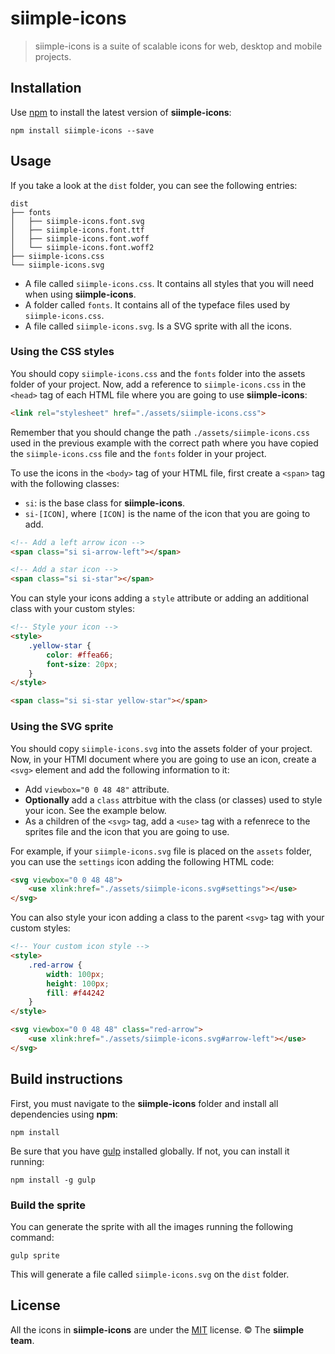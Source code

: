 # siimple-icons

> siimple-icons is a suite of scalable icons for web, desktop and mobile projects.


## Installation 

Use [npm](https://npmjs.com) to install the latest version of **siimple-icons**:

```
npm install siimple-icons --save
```


## Usage

If you take a look at the `dist` folder, you can see the following entries: 

```
dist
├── fonts
│   ├── siimple-icons.font.svg
│   ├── siimple-icons.font.ttf
│   ├── siimple-icons.font.woff
│   └── siimple-icons.font.woff2
├── siimple-icons.css
└── siimple-icons.svg
```

- A file called `siimple-icons.css`. It contains all styles that you will need when using **siimple-icons**.
- A folder called `fonts`. It contains all of the typeface files used by `siimple-icons.css`.
- A file called `siimple-icons.svg`. Is a SVG sprite with all the icons.


### Using the CSS styles

You should copy `siimple-icons.css` and the `fonts` folder into the assets folder of your project. Now, add a reference to `siimple-icons.css` in the `<head>` tag of each HTML file where you are going to use **siimple-icons**: 

```html
<link rel="stylesheet" href="./assets/siimple-icons.css">
```

Remember that you should change the path `./assets/siimple-icons.css` used in the previous example with the correct path where you have copied the `siimple-icons.css` file and the `fonts` folder in your project. 

To use the icons in the `<body>` tag of your HTML file, first create a `<span>` tag with the following classes: 

- `si`: is the base class for **siimple-icons**.
- `si-[ICON]`, where `[ICON]` is the name of the icon that you are going to add.  

```html 
<!-- Add a left arrow icon -->
<span class="si si-arrow-left"></span>

<!-- Add a star icon -->
<span class="si si-star"></span>
```

You can style your icons adding a `style` attribute or adding an additional class with your custom styles: 

```html 
<!-- Style your icon -->
<style>
    .yellow-star {
        color: #ffea66;
        font-size: 20px;
    }
</style>

<span class="si si-star yellow-star"></span>
```


### Using the SVG sprite

You should copy `siimple-icons.svg` into the assets folder of your project. Now, in your HTMl document where you are going to use an icon, create a `<svg>` element and add the following information to it:

- Add `viewbox="0 0 48 48"` attribute.
- **Optionally** add a `class` attrbitue with the class (or classes) used to style your icon. See the example below.
- As a children of the `<svg>` tag, add a `<use>` tag with a refenrece to the sprites file and the icon that you are going to use.

For example, if your `siimple-icons.svg` file is placed on the `assets` folder, you can use the `settings` icon adding the following HTML code: 

```html
<svg viewbox="0 0 48 48">
    <use xlink:href="./assets/siimple-icons.svg#settings"></use>
</svg>
```

You can also style your icon adding a class to the parent `<svg>` tag with your custom styles:

```html
<!-- Your custom icon style -->
<style>
    .red-arrow {
        width: 100px;
        height: 100px;
        fill: #f44242
    }
</style>

<svg viewbox="0 0 48 48" class="red-arrow">
    <use xlink:href="./assets/siimple-icons.svg#arrow-left"></use>
</svg>
```

## Build instructions

First, you must navigate to the **siimple-icons** folder and install all dependencies using **npm**:

```
npm install
```

Be sure that you have [gulp](https://github.com/gulpjs/gulp) installed globally. If not, you can install it running: 

```
npm install -g gulp
```
 
### Build the sprite

You can generate the sprite with all the images running the following command:

```
gulp sprite
```

This will generate a file called `siimple-icons.svg` on the `dist` folder.



## License 

All the icons in **siimple-icons** are under the [MIT](./LICENSE) license. &copy; The **siimple team**.

